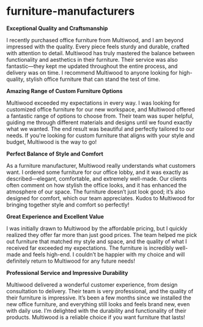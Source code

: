# furniture-manufacturers

**Exceptional Quality and Craftsmanship**

I recently purchased office furniture from Multiwood, and I am beyond impressed with the quality. Every piece feels sturdy and durable, crafted with attention to detail. Multiwood has truly mastered the balance between functionality and aesthetics in their furniture. Their service was also fantastic—they kept me updated throughout the entire process, and delivery was on time. I recommend Multiwood to anyone looking for high-quality, stylish office furniture that can stand the test of time.

**Amazing Range of Custom Furniture Options**

Multiwood exceeded my expectations in every way. I was looking for customized office furniture for our new workspace, and Multiwood offered a fantastic range of options to choose from. Their team was super helpful, guiding me through different materials and designs until we found exactly what we wanted. The end result was beautiful and perfectly tailored to our needs. If you're looking for custom furniture that aligns with your style and budget, Multiwood is the way to go!

**Perfect Balance of Style and Comfort**

As a furniture manufacturer, Multiwood really understands what customers want. I ordered some furniture for our office lobby, and it was exactly as described—elegant, comfortable, and extremely well-made. Our clients often comment on how stylish the office looks, and it has enhanced the atmosphere of our space. The furniture doesn’t just look good; it’s also designed for comfort, which our team appreciates. Kudos to Multiwood for bringing together style and comfort so perfectly!

**Great Experience and Excellent Value**

I was initially drawn to Multiwood by the affordable pricing, but I quickly realized they offer far more than just good prices. The team helped me pick out furniture that matched my style and space, and the quality of what I received far exceeded my expectations. The furniture is incredibly well-made and feels high-end. I couldn’t be happier with my choice and will definitely return to Multiwood for any future needs!

**Professional Service and Impressive Durability**

Multiwood delivered a wonderful customer experience, from design consultation to delivery. Their team is very professional, and the quality of their furniture is impressive. It’s been a few months since we installed the new office furniture, and everything still looks and feels brand new, even with daily use. I’m delighted with the durability and functionality of their products. Multiwood is a reliable choice if you want furniture that lasts!
